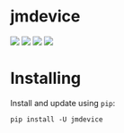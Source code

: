 # jmdevice

<p>
<img src="https://img.shields.io/pypi/v/jmdevice.svg">
<img src="https://img.shields.io/pypi/wheel/jmdevice.svg">
<img src="https://img.shields.io/pypi/pyversions/jmdevice.svg">
<img src="https://img.shields.io/pypi/l/jmdevice.svg">
</p>

# Installing

Install and update using `pip`:

```
pip install -U jmdevice
```
